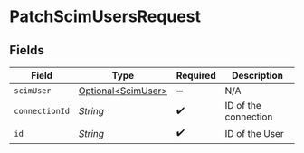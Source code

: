 # PatchScimUsersRequest


## Fields

| Field                                                  | Type                                                   | Required                                               | Description                                            |
| ------------------------------------------------------ | ------------------------------------------------------ | ------------------------------------------------------ | ------------------------------------------------------ |
| `scimUser`                                             | [Optional\<ScimUser>](../../models/shared/ScimUser.md) | :heavy_minus_sign:                                     | N/A                                                    |
| `connectionId`                                         | *String*                                               | :heavy_check_mark:                                     | ID of the connection                                   |
| `id`                                                   | *String*                                               | :heavy_check_mark:                                     | ID of the User                                         |